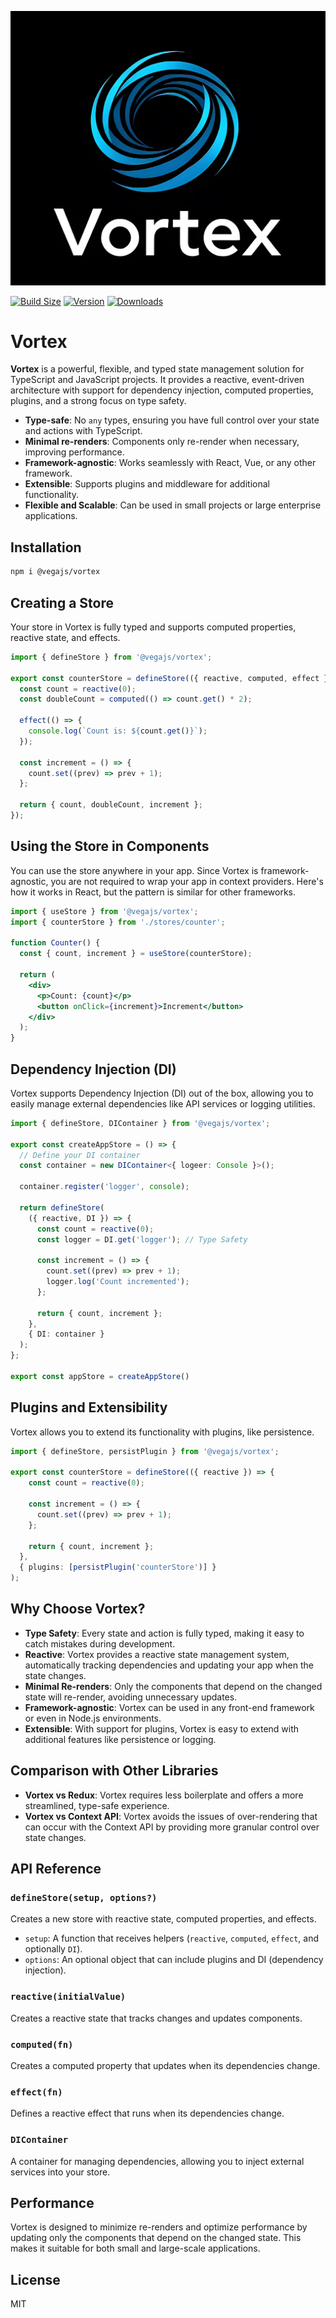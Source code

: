 <p align="center">
  <img src="docs/vortex-logo.jpg" alt="Vortex Logo" /> 
</p>

[![Build Size](https://img.shields.io/bundlephobia/minzip/@vegajs/vortex?label=bundle%20size&style=flat&colorB=49ff43)](https://bundlephobia.com/result?p=vortex)
[![Version](https://img.shields.io/npm/v/@vegajs/vortex?style=flat&colorB=ffd547)](https://www.npmjs.com/package/@vegajs/vortex)
[![Downloads](https://img.shields.io/npm/dt/@vegajs/vortex.svg)](https://www.npmjs.com/package/@vegajs/vortex)
 
# Vortex

**Vortex** is a powerful, flexible, and typed state management solution for TypeScript and JavaScript projects. It provides a reactive, event-driven architecture with support for dependency injection, computed properties, plugins, and a strong focus on type safety.

- **Type-safe**: No `any` types, ensuring you have full control over your state and actions with TypeScript.
- **Minimal re-renders**: Components only re-render when necessary, improving performance.
- **Framework-agnostic**: Works seamlessly with React, Vue, or any other framework.
- **Extensible**: Supports plugins and middleware for additional functionality.
- **Flexible and Scalable**: Can be used in small projects or large enterprise applications.

## Installation

```bash
npm i @vegajs/vortex
```

## Creating a Store

Your store in Vortex is fully typed and supports computed properties, reactive state, and effects.

```typescript
import { defineStore } from '@vegajs/vortex';

export const counterStore = defineStore(({ reactive, computed, effect }) => {
  const count = reactive(0);
  const doubleCount = computed(() => count.get() * 2);

  effect(() => {
    console.log(`Count is: ${count.get()}`);
  });

  const increment = () => {
    count.set((prev) => prev + 1);
  };

  return { count, doubleCount, increment };
});
```

## Using the Store in Components

You can use the store anywhere in your app. Since Vortex is framework-agnostic, you are not required to wrap your app in context providers. Here's how it works in React, but the pattern is similar for other frameworks.

```jsx
import { useStore } from '@vegajs/vortex';
import { counterStore } from './stores/counter';

function Counter() {
  const { count, increment } = useStore(counterStore);

  return (
    <div>
      <p>Count: {count}</p>
      <button onClick={increment}>Increment</button>
    </div>
  );
}
```

## Dependency Injection (DI)

Vortex supports Dependency Injection (DI) out of the box, allowing you to easily manage external dependencies like API services or logging utilities.

```typescript
import { defineStore, DIContainer } from '@vegajs/vortex';

export const createAppStore = () => {
  // Define your DI container
  const container = new DIContainer<{ logeer: Console }>();

  container.register('logger', console);
  
  return defineStore(
    ({ reactive, DI }) => {
      const count = reactive(0);
      const logger = DI.get('logger'); // Type Safety

      const increment = () => {
        count.set((prev) => prev + 1);
        logger.log('Count incremented');
      };

      return { count, increment };
    },
    { DI: container }
  );
};

export const appStore = createAppStore()
```

## Plugins and Extensibility

Vortex allows you to extend its functionality with plugins, like persistence.

```typescript
import { defineStore, persistPlugin } from '@vegajs/vortex';

export const counterStore = defineStore(({ reactive }) => {
    const count = reactive(0);

    const increment = () => {
      count.set((prev) => prev + 1);
    };

    return { count, increment };
  },
  { plugins: [persistPlugin('counterStore')] }
);
```

## Why Choose Vortex?

- **Type Safety**: Every state and action is fully typed, making it easy to catch mistakes during development.
- **Reactive**: Vortex provides a reactive state management system, automatically tracking dependencies and updating your app when the state changes.
- **Minimal Re-renders**: Only the components that depend on the changed state will re-render, avoiding unnecessary updates.
- **Framework-agnostic**: Vortex can be used in any front-end framework or even in Node.js environments.
- **Extensible**: With support for plugins, Vortex is easy to extend with additional features like persistence or logging.

## Comparison with Other Libraries

- **Vortex vs Redux**: Vortex requires less boilerplate and offers a more streamlined, type-safe experience.
- **Vortex vs Context API**: Vortex avoids the issues of over-rendering that can occur with the Context API by providing more granular control over state changes.

## API Reference

### `defineStore(setup, options?)`

Creates a new store with reactive state, computed properties, and effects.

- `setup`: A function that receives helpers (`reactive`, `computed`, `effect`, and optionally `DI`).
- `options`: An optional object that can include plugins and DI (dependency injection).

### `reactive(initialValue)`

Creates a reactive state that tracks changes and updates components.

### `computed(fn)`

Creates a computed property that updates when its dependencies change.

### `effect(fn)`

Defines a reactive effect that runs when its dependencies change.

### `DIContainer`

A container for managing dependencies, allowing you to inject external services into your store.

## Performance

Vortex is designed to minimize re-renders and optimize performance by updating only the components that depend on the changed state. This makes it suitable for both small and large-scale applications.

## License

MIT
